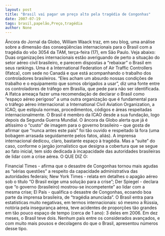 ```yaml
---
layout: post
title: "Brasil vai pagar um preço alto pela tragédia de Congonhas"
date: 2007-07-19
tags: brasil,papelão,Preço,tragédia
author: None
---
```

&Acirc;ncora do Jornal da Globo, William Waack traz, em seu blog, uma an&aacute;lise sobre a dimens&atilde;o das conseq&uuml;&ecirc;ncias internacionais para o Brasil com a trag&eacute;dia do v&ocirc;o 3054 da TAM, ter&ccedil;a-feira (17), em S&atilde;o Paulo. Veja abaixo:
Duas organiza&ccedil;&otilde;es internacionais est&atilde;o averiguando de perto a situa&ccedil;&atilde;o do setor a&eacute;reo civil brasileiro, e parecem dispostas a &ldquo;rebaixar&rdquo; o Brasil em seus rankings. Uma &eacute; a International Federation of Air Traffic Controllers (Ifatca), com sede no Canad&aacute; e que est&aacute; acompanhando o trabalho dos controladores brasileiros.
&ldquo;Eles acham um absurdo nossas condi&ccedil;&otilde;es de trabalho e o equipamento que somos obrigados a usar&rdquo;, diz uma fonte entre os controladores de tr&aacute;fego em Bras&iacute;lia, que pede para n&atilde;o ser identificada.
A Ifatca amea&ccedil;a fazer uma recomenda&ccedil;&atilde;o de declarar o Brasil como &ldquo;espa&ccedil;o a&eacute;reo perigoso&rdquo; a uma outra organiza&ccedil;&atilde;o que &eacute; fundamental para o tr&aacute;fego a&eacute;reo internacional: a International Civil Aviation Organization, a ICAO, que estipula normas, procedimentos, c&oacute;digos e &aacute;reas respeitadas internacionalmente. O Brasil &eacute; membro da ICAO desde a sua funda&ccedil;&atilde;o, logo depois da Segunda Guerra Mundial.
O &acirc;ncora da Globo alerta que j&aacute; &eacute; alt&iacute;ssimo o &ldquo;custo&rdquo; de imagem para o governo brasileiro &ndash; que gosta de afirmar que &ldquo;nunca antes este pa&iacute;s&rdquo; foi t&atilde;o ouvido e respeitado l&aacute; fora (uma bobagem arrasada seguidamente pelos fatos, ali&aacute;s). A imprensa internacional dedicou, claro, bastante espa&ccedil;o &agrave; trag&eacute;dia. Mas a &ldquo;suite&rdquo; do caso, conforme o jarg&atilde;o jornal&iacute;stico que designa a cobertura que se segue ao fato inicial, tem sido dedicada &agrave; incapacidade das autoridades brasileiras de lidar com a crise a&eacute;rea.
O QUE DIZ O:

Financial Times - afirma que o desastre de Congonhas tornou mais agudas as &ldquo;s&eacute;rias quest&otilde;es&rdquo; a respeito da capacidade administrativa das autoridades federais;
New York Times - relata em detalhes o apag&atilde;o a&eacute;reo sob o t&iacute;tulo &ldquo;O Brasil exige uma solu&ccedil;&atilde;o para a crise&rdquo;;
Der Spiegel - declara que &ldquo;o governo (brasileiro) mostrou-se incompetente&rdquo; ao lidar com a mesma crise;
El Pa&iacute;s - qualifica o desastre de Congonhas, ecoando boa parte da imprensa brasileira, de &ldquo;trag&eacute;dia anunciada&rdquo;.
O&nbsp;Brasil entra para estat&iacute;sticas muito negativas, em termos internacionais: s&oacute; mesmo a R&uacute;ssia, not&oacute;ria pela inseguran&ccedil;a a&eacute;rea, teve acidentes de propor&ccedil;&otilde;es t&atilde;o grandes em t&atilde;o pouco espa&ccedil;o de tempo (cerca de 1 ano): 3 deles em 2006. Em dez meses, o Brasil teve dois. Nenhum pa&iacute;s entre os considerados avan&ccedil;ados, e com muito mais pousos e decolagens do que o Brasil, apresentou n&uacute;meros desse tipo.
 